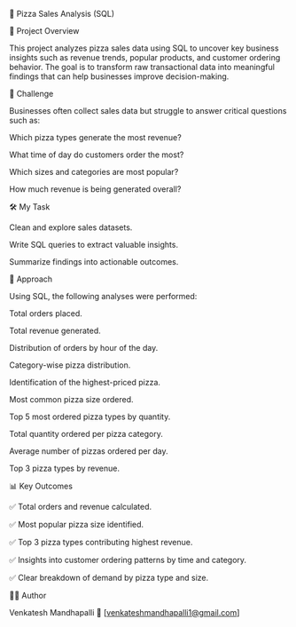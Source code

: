 🍕 Pizza Sales Analysis (SQL)

📌 Project Overview

This project analyzes pizza sales data using SQL to uncover key business insights such as revenue trends, popular products, and customer ordering behavior.
The goal is to transform raw transactional data into meaningful findings that can help businesses improve decision-making.

🎯 Challenge

Businesses often collect sales data but struggle to answer critical questions such as:

Which pizza types generate the most revenue?

What time of day do customers order the most?

Which sizes and categories are most popular?

How much revenue is being generated overall?

🛠️ My Task

Clean and explore sales datasets.

Write SQL queries to extract valuable insights.

Summarize findings into actionable outcomes.

🔎 Approach

Using SQL, the following analyses were performed:

Total orders placed.

Total revenue generated.

Distribution of orders by hour of the day.

Category-wise pizza distribution.

Identification of the highest-priced pizza.

Most common pizza size ordered.

Top 5 most ordered pizza types by quantity.

Total quantity ordered per pizza category.

Average number of pizzas ordered per day.

Top 3 pizza types by revenue.

📊 Key Outcomes

✅ Total orders and revenue calculated.

✅ Most popular pizza size identified.

✅ Top 3 pizza types contributing highest revenue.

✅ Insights into customer ordering patterns by time and category.

✅ Clear breakdown of demand by pizza type and size.

👨‍💻 Author

Venkatesh Mandhapalli
📧 [venkateshmandhapalli1@gmail.com]

